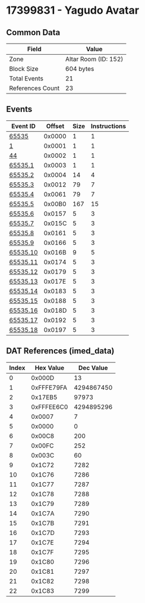 # 17399831 - Yagudo Avatar

## Common Data

| Field            | Value                |
|------------------|----------------------|
| Zone             | Altar Room (ID: 152) |
| Block Size       | 604 bytes            |
| Total Events     | 21                   |
| References Count | 23                   |

## Events

| Event ID                  | Offset   |   Size |   Instructions |
|---------------------------|----------|--------|----------------|
| [65535](./65535.md)       | 0x0000   |      1 |              1 |
| [1](./1.md)               | 0x0001   |      1 |              1 |
| [44](./44.md)             | 0x0002   |      1 |              1 |
| [65535.1](./65535.1.md)   | 0x0003   |      1 |              1 |
| [65535.2](./65535.2.md)   | 0x0004   |     14 |              4 |
| [65535.3](./65535.3.md)   | 0x0012   |     79 |              7 |
| [65535.4](./65535.4.md)   | 0x0061   |     79 |              7 |
| [65535.5](./65535.5.md)   | 0x00B0   |    167 |             15 |
| [65535.6](./65535.6.md)   | 0x0157   |      5 |              3 |
| [65535.7](./65535.7.md)   | 0x015C   |      5 |              3 |
| [65535.8](./65535.8.md)   | 0x0161   |      5 |              3 |
| [65535.9](./65535.9.md)   | 0x0166   |      5 |              3 |
| [65535.10](./65535.10.md) | 0x016B   |      9 |              5 |
| [65535.11](./65535.11.md) | 0x0174   |      5 |              3 |
| [65535.12](./65535.12.md) | 0x0179   |      5 |              3 |
| [65535.13](./65535.13.md) | 0x017E   |      5 |              3 |
| [65535.14](./65535.14.md) | 0x0183   |      5 |              3 |
| [65535.15](./65535.15.md) | 0x0188   |      5 |              3 |
| [65535.16](./65535.16.md) | 0x018D   |      5 |              3 |
| [65535.17](./65535.17.md) | 0x0192   |      5 |              3 |
| [65535.18](./65535.18.md) | 0x0197   |      5 |              3 |

## DAT References (imed_data)

|   Index | Hex Value   |   Dec Value |
|---------|-------------|-------------|
|       0 | 0x000D      |          13 |
|       1 | 0xFFFE79FA  |  4294867450 |
|       2 | 0x17EB5     |       97973 |
|       3 | 0xFFFEE6C0  |  4294895296 |
|       4 | 0x0007      |           7 |
|       5 | 0x0000      |           0 |
|       6 | 0x00C8      |         200 |
|       7 | 0x00FC      |         252 |
|       8 | 0x003C      |          60 |
|       9 | 0x1C72      |        7282 |
|      10 | 0x1C76      |        7286 |
|      11 | 0x1C77      |        7287 |
|      12 | 0x1C78      |        7288 |
|      13 | 0x1C79      |        7289 |
|      14 | 0x1C7A      |        7290 |
|      15 | 0x1C7B      |        7291 |
|      16 | 0x1C7D      |        7293 |
|      17 | 0x1C7E      |        7294 |
|      18 | 0x1C7F      |        7295 |
|      19 | 0x1C80      |        7296 |
|      20 | 0x1C81      |        7297 |
|      21 | 0x1C82      |        7298 |
|      22 | 0x1C83      |        7299 |
